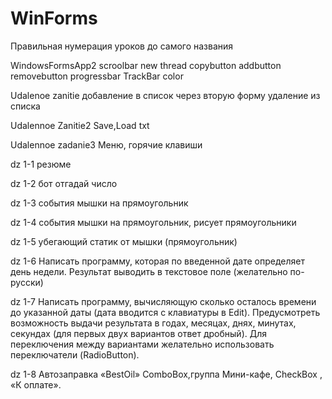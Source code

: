 # WinForms

Правильная нумерация уроков до самого названия


WindowsFormsApp2
scroolbar
new thread
copybutton
addbutton
removebutton
progressbar
TrackBar color

Udalenoe zanitie
добавление в список через вторую форму
удаление из списка

Udalennoe Zanitie2
Save,Load txt

Udalennoe zadanie3
Меню, горячие клавиши 

dz 1-1
резюме

dz 1-2
бот отгадай число 

dz 1-3
события мышки на прямоугольник

dz 1-4
события мышки на прямоугольник, рисует прямоугольники

dz 1-5
убегающий статик от мышки (прямоугольник)

dz 1-6
Написать программу, которая по введенной дате определяет день
недели. Результат выводить в текстовое поле (желательно по-русски)

dz 1-7
Написать программу, вычисляющую сколько осталось времени
до указанной даты (дата вводится с клавиатуры в Edit). Предусмотреть возможность выдачи результата в годах, месяцах, днях, минутах,
секундах (для первых двух вариантов ответ дробный). Для переключения между вариантами желательно использовать переключатели (RadioButton).

dz 1-8
Автозаправка «BestOil» 
ComboBox,группа Мини-кафе, CheckBox , «К оплате».


